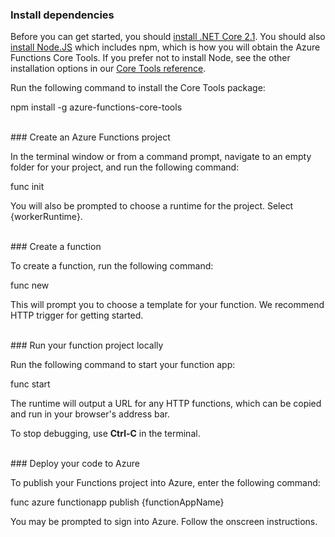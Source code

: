 ### Install dependencies

Before you can get started, you should [install .NET Core 2.1](https://go.microsoft.com/fwlink/?linkid=2016373). You should also [install Node.JS](https://go.microsoft.com/fwlink/?linkid=2016195) which includes npm, which is how you will obtain the Azure Functions Core Tools. If you prefer not to install Node, see the other installation options in our [Core Tools reference](https://go.microsoft.com/fwlink/?linkid=2016192).

Run the following command to install the Core Tools package:

<MarkdownHighlighter>npm install -g azure-functions-core-tools</MarkdownHighlighter>

<br/>
### Create an Azure Functions project

In the terminal window or from a command prompt, navigate to an empty folder for your project, and run the following command:

<MarkdownHighlighter>func init</MarkdownHighlighter>

You will also be prompted to choose a runtime for the project. Select {workerRuntime}.

<br/>
### Create a function

To create a function, run the following command:

<MarkdownHighlighter>func new</MarkdownHighlighter>

This will prompt you to choose a template for your function. We recommend HTTP trigger for getting started.

<br/>
### Run your function project locally

Run the following command to start your function app:

<MarkdownHighlighter>func  start</MarkdownHighlighter>

The runtime will output a URL for any HTTP functions, which can be copied and run in your browser's address bar.

To stop debugging, use **Ctrl-C** in the terminal.

<br/>
### Deploy your code to Azure

To publish your Functions project into Azure, enter the following command:

<MarkdownHighlighter>func azure functionapp publish {functionAppName}</MarkdownHighlighter>

You may be prompted to sign into Azure. Follow the onscreen instructions.
